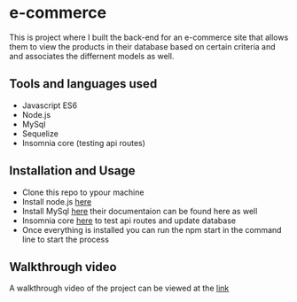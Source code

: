 # e-commerce
This is project where I built the back-end for an e-commerce site that allows them to view the products in their database based on certain criteria and and associates the differnent models as well. 

## Tools and languages used
* Javascript ES6
* Node.js
* MySql
* Sequelize
* Insomnia core (testing api routes)

## Installation and Usage
* Clone this repo to ypour machine 
* Install node.js [here](https://nodejs.org/en/download/)
* Install MySql [here](https://www.npmjs.com/package/mysql2) their documentaion can be found here as well
* Insomnia core [here](https://insomnia.rest/products/core/) to test api routes and update database
* Once everything is installed you can run the npm start in the command line to start the process

## Walkthrough video
A walkthrough video of the project can be viewed at the [link](https://drive.google.com/file/d/1sNy1X1T8MfkEFTtTbaQNrQMtTz7X-Low/view)
